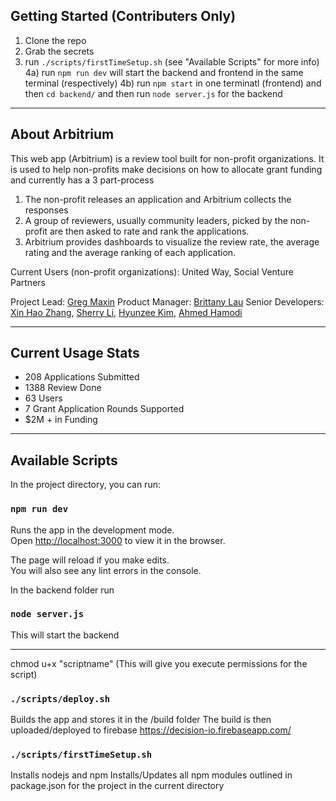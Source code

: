 ## Getting Started (Contributers Only)
1. Clone the repo
2. Grab the secrets
3. run `./scripts/firstTimeSetup.sh` (see "Available Scripts" for more info)
4a) run `npm run dev` will start the backend and frontend in the same terminal (respectively)
4b) run `npm start` in one terminatl (frontend) and then `cd backend/` and then run `node server.js` for the backend

---------------------------------------------------------------------------------------------------

## About Arbitrium

This web app (Arbitrium) is a review tool built for non-profit organizations. It is used to help non-profits make decisions on how to allocate grant funding and currently has a 3 part-process
1. The non-profit releases an application and Arbitrium collects the responses
2. A group of reviewers, usually community leaders, picked by the non-profit are then asked to rate and rank the applications. 
3. Arbitrium provides dashboards to visualize the review rate, the average rating and the average ranking of each application. 

Current Users (non-profit organizations): United Way, Social Venture Partners

Project Lead: [Greg Maxin](https://github.com/GodGreg)
Product Manager: [Brittany Lau](https://github.com/brittanylau)
Senior Developers: [Xin Hao Zhang](https://github.com/xinhaoz), [Sherry Li](https://github.com/sherryhli), [Hyunzee Kim](https://github.com/hyunzeekim), [Ahmed Hamodi](https://github.com/ahmedhamodi)

---------------------------------------------------------------------------------------------------

## Current Usage Stats
- 208 Applications Submitted
- 1388 Review Done
- 63 Users
- 7 Grant Application Rounds Supported
- $2M + in Funding

---------------------------------------------------------------------------------------------------
## Available Scripts

In the project directory, you can run:

### `npm run dev`

Runs the app in the development mode.<br>
Open [http://localhost:3000](http://localhost:3000) to view it in the browser.

The page will reload if you make edits.<br>
You will also see any lint errors in the console.

In the backend folder run
### `node server.js`

This will start the backend


---------------------------------------------------------------------------------------------------
chmod u+x "scriptname" (This will give you execute permissions for the script)
### `./scripts/deploy.sh`

Builds the app and stores it in the /build folder
The build is then uploaded/deployed to firebase https://decision-io.firebaseapp.com/

### `./scripts/firstTimeSetup.sh`

Installs nodejs and npm
Installs/Updates all npm modules outlined in package.json for the project in the current directory
